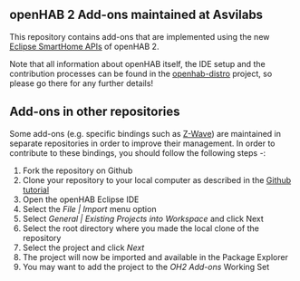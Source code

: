 ## openHAB 2 Add-ons maintained at Asvilabs 

This repository contains add-ons that are implemented using the new [Eclipse SmartHome APIs](https://www.eclipse.org/smarthome/documentation/development/bindings/how-to.html) of openHAB 2.

Note that all information about openHAB itself, the IDE setup and the contribution processes can be found in the [openhab-distro](https://github.com/openhab/openhab-distro) project, so please go there for any further details!

## Add-ons in other repositories
Some add-ons (e.g. specific bindings such as [Z-Wave](https://github.com/openhab/org.openhab.binding.zwave)) are maintained in separate repositories in order to improve their management. In order to contribute to these bindings, you should follow the following steps -:

1. Fork the repository on Github
2. Clone your repository to your local computer as described in the [Github tutorial](https://help.github.com/articles/cloning-a-repository/)
3. Open the openHAB Eclipse IDE
4. Select the *File | Import* menu option
5. Select *General | Existing Projects into Workspace* and click Next
6. Select the root directory where you made the local clone of the repository
7. Select the project and click *Next*
8. The project will now be imported and available in the Package Explorer
9. You may want to add the project to the *OH2 Add-ons* Working Set
